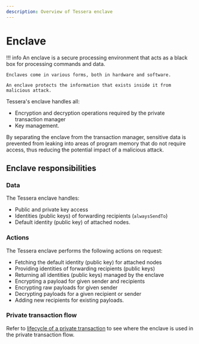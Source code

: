 ```yaml
---
description: Overview of Tessera enclave
---
```


# Enclave

!!! info
    An enclave is a secure processing environment that acts as a black box for processing commands and data.

    Enclaves come in various forms, both in hardware and software.

    An enclave protects the information that exists inside it from malicious attack.

Tessera's enclave handles all:

* Encryption and decryption operations required by the private transaction manager
* Key management.

By separating the enclave from the transaction manager, sensitive data is prevented from leaking into areas of program memory that do not require access, thus reducing the potential impact of a malicious attack.

## Enclave responsibilities
### Data

The Tessera enclave handles:

- Public and private key access
- Identities (public keys) of forwarding recipients (`alwaysSendTo`)
- Default identity (public key) of attached nodes.

### Actions

The Tessera enclave performs the following actions on request:

- Fetching the default identity (public key) for attached nodes
- Providing identities of forwarding recipients (public keys)
- Returning all identities (public keys) managed by the enclave
- Encrypting a payload for given sender and recipients
- Encrypting raw payloads for given sender
- Decrypting payloads for a given recipient or sender
- Adding new recipients for existing payloads.

### Private transaction flow

Refer to [lifecycle of a private transaction](https://docs.goquorum.consensys.net/Concepts/Privacy/PrivateTransactionLifecycle/) to see where the enclave is used in the private transaction flow.
